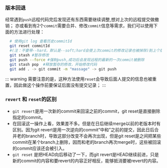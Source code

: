 ### 版本回退
经常遇到`push`远程代码完后发现还有东西需要继续调整,想对上次的远程提交做撤销；
亦或看到有2个`commit`需要合并、修改`commit`信息等需求，我们可以使用下面的方法进行处理：
``` bash
  # 使用git log 查看历史commitId
  git reset commitId  
  #(注：不要带--hard，默认是--soft;hard会使上次commit的修改记录也被抹除)到上个版本
  git stash #暂存修改
  git push --force #强制push,成功后会发现远程的最新的一次commit被删除
  git stash pop  #释放暂存的修改，开始修改代码
  git add . -> git commit -m "massage" -> git push
```
::: warning
需要注意的是，这种方法使用`reset`会导致后面人提交的信息也被重置，因此做这个操作前要保证后面没有提交记录；
:::

### `revert` 和 `reset`的区别
- `git revert`是用一次新的commit来回滚之前的commit，git reset是直接删除指定的commit。 
- 在回滚这一操作上看，效果差不多。但是在日后继续merge以前的老版本时有区别。因为git revert是用一次逆向的commit“中和”之前的提交，因此日后合并老的branch时，导致这部分改变不会再次出现，但是git reset是之间把某些commit在某个branch上删除，因而和老的branch再次merge时，这些被回滚的commit应该还会被引入。 
- `git reset` 是把HEAD向后移动了一下，而git revert是HEAD继续前进，只是新的commit的内容和要revert的内容正好相反，能够抵消要被revert的内容。